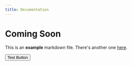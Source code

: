 ```yaml
---
title: Documentation
---
```


# Coming Soon

This is an **example** markdown file. There's another one [here](/terms).

<Button colorScheme="blue">Test Button</Button>